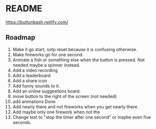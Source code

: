 
# README
https://buttonbash.netlify.com/
## Roadmap
1. Make it go start, sotp reset because it is confusing otherwise. 
1. Make fireworks go for one second. 
1. Animate a fish or something else when the button is pressed. Not needed maybe a spinner instead. 
1. Add a video recording
1. Add a leaderboard
1. Add a share icon
1. Add funny sounds to it.
1. Add an online suggestions board.
1. move button to the right of the screen (not needed)
1. add animations Done
1. Add nearly there and not fireworks when you get nearly there. 
1. Add maybe only one firework when not the 
1. Change text to "stop the timer after one second" or maybe even five seconds.
